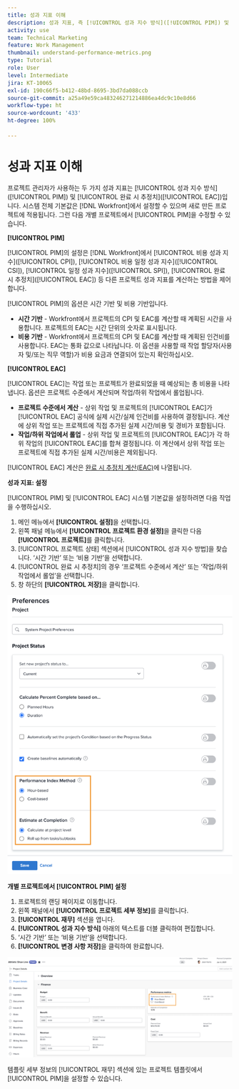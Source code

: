 ```yaml
---
title: 성과 지표 이해
description: 성과 지표, 즉 [!UICONTROL 성과 지수 방식]([!UICONTROL PIM]) 및 [!UICONTROL 완료 시 추정치]([!UICONTROL EAC])를 사용하는 방법에 대해 알아봅니다.
activity: use
team: Technical Marketing
feature: Work Management
thumbnail: understand-performance-metrics.png
type: Tutorial
role: User
level: Intermediate
jira: KT-10065
exl-id: 190c66f5-b412-48bd-8695-3bd7da088ccb
source-git-commit: a25a49e59ca483246271214886ea4dc9c10e8d66
workflow-type: ht
source-wordcount: '433'
ht-degree: 100%

---
```


# 성과 지표 이해

프로젝트 관리자가 사용하는 두 가지 성과 지표는 [!UICONTROL 성과 지수 방식]([!UICONTROL PIM]) 및 [!UICONTROL 완료 시 추정치]([!UICONTROL EAC])입니다. 시스템 전체 기본값은 [!DNL Workfront]에서 설정할 수 있으며 새로 만든 프로젝트에 적용됩니다. 그런 다음 개별 프로젝트에서 [!UICONTROL PIM]을 수정할 수 있습니다.

**[!UICONTROL PIM]**

[!UICONTROL PIM]의 설정은 [!DNL Workfront]에서 [!UICONTROL 비용 성과 지수]([!UICONTROL CPI]), [!UICONTROL 비용 일정 성과 지수]([!UICONTROL CSI]), [!UICONTROL 일정 성과 지수]([!UICONTROL SPI]), [!UICONTROL 완료 시 추정치]([!UICONTROL EAC]) 등 다른 프로젝트 성과 지표를 계산하는 방법을 제어합니다.

[!UICONTROL PIM]의 옵션은 시간 기반 및 비용 기반입니다.

* **시간 기반** - Workfront에서 프로젝트의 CPI 및 EAC를 계산할 때 계획된 시간을 사용합니다. 프로젝트의 EAC는 시간 단위의 숫자로 표시됩니다.
* **비용 기반** - Workfront에서 프로젝트의 CPI 및 EAC를 계산할 때 계획된 인건비를 사용합니다. EAC는 통화 값으로 나타납니다. 이 옵션을 사용할 때 작업 할당자(사용자 및/또는 직무 역할)가 비용 요금과 연결되어 있는지 확인하십시오.

**[!UICONTROL EAC]**

[!UICONTROL EAC]는 작업 또는 프로젝트가 완료되었을 때 예상되는 총 비용을 나타냅니다. 옵션은 프로젝트 수준에서 계산되며 작업/하위 작업에서 롤업됩니다.

* **프로젝트 수준에서 계산** - 상위 작업 및 프로젝트의 [!UICONTROL EAC]가 [!UICONTROL EAC] 공식에 실제 시간/실제 인건비를 사용하여 결정됩니다. 계산에 상위 작업 또는 프로젝트에 직접 추가된 실제 시간/비용 및 경비가 포함됩니다.
* **작업/하위 작업에서 롤업** - 상위 작업 및 프로젝트의 [!UICONTROL EAC]가 각 하위 작업의 [!UICONTROL EAC]를 합쳐 결정됩니다. 이 계산에서 상위 작업 또는 프로젝트에 직접 추가된 실제 시간/비용은 제외됩니다.

[!UICONTROL EAC] 계산은 [완료 시 추정치 계산(EAC)](https://experienceleague.adobe.com/docs/workfront/using/manage-work/projects/project-finances/calculate-eac.html?lang=ko-KR)에 나열됩니다.

**성과 지표: 설정**

[!UICONTROL PIM] 및 [!UICONTROL EAC] 시스템 기본값을 설정하려면 다음 작업을 수행하십시오.

1. 메인 메뉴에서 **[!UICONTROL 설정]**&#x200B;을 선택합니다.
1. 왼쪽 패널 메뉴에서 **[!UICONTROL 프로젝트 환경 설정]**&#x200B;을 클릭한 다음 **[!UICONTROL 프로젝트]**&#x200B;를 클릭합니다.
1. [!UICONTROL 프로젝트 상태] 섹션에서 [!UICONTROL 성과 지수 방법]을 찾습니다. ‘시간 기반’ 또는 ‘비용 기반’을 선택합니다.
1. [!UICONTROL 완료 시 추정치]의 경우 ‘프로젝트 수준에서 계산’ 또는 ‘작업/하위 작업에서 롤업’을 선택합니다.
1. 창 하단의 **[!UICONTROL 저장]**&#x200B;을 클릭합니다.

![[!UICONTROL 프로젝트 환경 설정] 화면의 이미지](assets/setting-up-finances-1.png)

**개별 프로젝트에서 [!UICONTROL PIM] 설정**

1. 프로젝트의 랜딩 페이지로 이동합니다.
1. 왼쪽 패널에서 **[!UICONTROL 프로젝트 세부 정보]**&#x200B;를 클릭합니다.
1. **[!UICONTROL 재무]** 섹션을 엽니다.
1. **[!UICONTROL 성과 지수 방식]** 아래의 텍스트를 더블 클릭하여 편집합니다.
1. ‘시간 기반’ 또는 ‘비용 기반’을 선택합니다.
1. **[!UICONTROL 변경 사항 저장]**&#x200B;을 클릭하여 완료합니다.

![[!UICONTROL 프로젝트 세부 정보] 화면의 이미지](assets/setting-up-finances-2.png)

템플릿 세부 정보의 [!UICONTROL 재무] 섹션에 있는 프로젝트 템플릿에서 [!UICONTROL PIM]을 설정할 수 있습니다.
